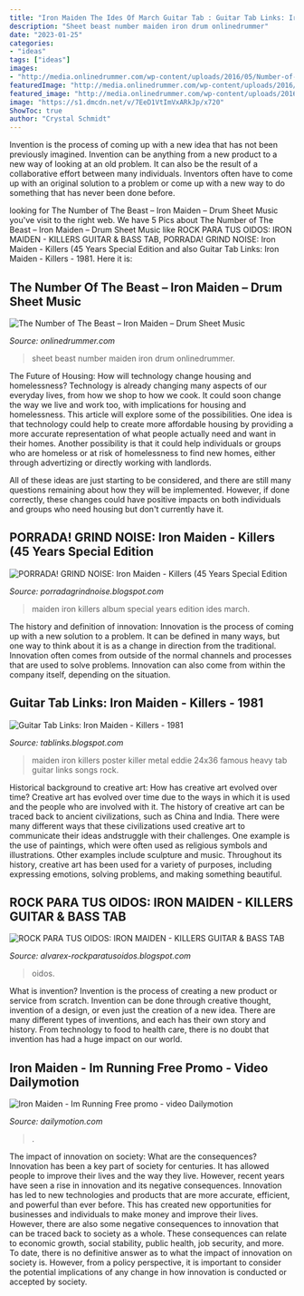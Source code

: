 ```yaml
---
title: "Iron Maiden The Ides Of March Guitar Tab : Guitar Tab Links: Iron Maiden"
description: "Sheet beast number maiden iron drum onlinedrummer"
date: "2023-01-25"
categories:
- "ideas"
tags: ["ideas"]
images:
- "http://media.onlinedrummer.com/wp-content/uploads/2016/05/Number-of-the-Beast-Drum-Sheet-Music.jpg"
featuredImage: "http://media.onlinedrummer.com/wp-content/uploads/2016/05/Number-of-the-Beast-Drum-Sheet-Music.jpg"
featured_image: "http://media.onlinedrummer.com/wp-content/uploads/2016/05/Number-of-the-Beast-Drum-Sheet-Music.jpg"
image: "https://s1.dmcdn.net/v/7EeD1VtImVxARkJp/x720"
ShowToc: true
author: "Crystal Schmidt"
---
```



Invention is the process of coming up with a new idea that has not been previously imagined. Invention can be anything from a new product to a new way of looking at an old problem. It can also be the result of a collaborative effort between many individuals. Inventors often have to come up with an original solution to a problem or come up with a new way to do something that has never been done before.

	

		
looking for The Number of The Beast – Iron Maiden – Drum Sheet Music you've visit to the right web. We have 5 Pics about The Number of The Beast – Iron Maiden – Drum Sheet Music like ROCK PARA TUS OIDOS: IRON MAIDEN - KILLERS GUITAR &amp; BASS TAB, PORRADA! GRIND NOISE: Iron Maiden - Killers (45 Years Special Edition and also Guitar Tab Links: Iron Maiden - Killers - 1981. Here it is:
		
    
## The Number Of The Beast – Iron Maiden – Drum Sheet Music

<img loading=lazy src="http://media.onlinedrummer.com/wp-content/uploads/2016/05/Number-of-the-Beast-Drum-Sheet-Music.jpg" onerror="this.onerror=null;this.src='https://tse1.mm.bing.net/th?id=OIP.GXFIDEtI2lWNzpUqgOTu1wHaEp&amp;pid=15.1';" alt="The Number of The Beast – Iron Maiden – Drum Sheet Music">

_Source: onlinedrummer.com_

>sheet beast number maiden iron drum onlinedrummer. 

	

The Future of Housing: How will technology change housing and homelessness?
Technology is already changing many aspects of our everyday lives, from how we shop to how we cook. It could soon change the way we live and work too, with implications for housing and homelessness. This article will explore some of the possibilities. 
One idea is that technology could help to create more affordable housing by providing a more accurate representation of what people actually need and want in their homes. Another possibility is that it could help individuals or groups who are homeless or at risk of homelessness to find new homes, either through advertizing or directly working with landlords. 

All of these ideas are just starting to be considered, and there are still many questions remaining about how they will be implemented. However, if done correctly, these changes could have positive impacts on both individuals and groups who need housing but don't currently have it.

    
## PORRADA! GRIND NOISE: Iron Maiden - Killers (45 Years Special Edition

<img loading=lazy src="https://1.bp.blogspot.com/-XhIHj9Aa2Nw/X-Xjv4tmjkI/AAAAAAAAETA/ZuSi5U0OPa0wrLFIK2UpmGyJahduoBmMwCLcBGAsYHQ/s16000/FRONT%2BCOVER.jpg" onerror="this.onerror=null;this.src='https://tse3.mm.bing.net/th?id=OIP.GrpUj5z7ncilNB21f7p8NgHaHk&amp;pid=15.1';" alt="PORRADA! GRIND NOISE: Iron Maiden - Killers (45 Years Special Edition">

_Source: porradagrindnoise.blogspot.com_

>maiden iron killers album special years edition ides march. 

	

The history and definition of innovation:
Innovation is the process of coming up with a new solution to a problem. It can be defined in many ways, but one way to think about it is as a change in direction from the traditional. Innovation often comes from outside of the normal channels and processes that are used to solve problems. Innovation can also come from within the company itself, depending on the situation.

    
## Guitar Tab Links: Iron Maiden - Killers - 1981

<img loading=lazy src="http://bp2.blogger.com/_dW65BXv9DIc/RxuypbN0DsI/AAAAAAAAAEA/4MYi43kP0mY/s320/pf8001.jpg" onerror="this.onerror=null;this.src='https://tse2.mm.bing.net/th?id=OIP.eHrg86aCqeCjk5pRHgwv6wAAAA&amp;pid=15.1';" alt="Guitar Tab Links: Iron Maiden - Killers - 1981">

_Source: tablinks.blogspot.com_

>maiden iron killers poster killer metal eddie 24x36 famous heavy tab guitar links songs rock. 

	

Historical background to creative art: How has creative art evolved over time?
Creative art has evolved over time due to the ways in which it is used and the people who are involved with it. The history of creative art can be traced back to ancient civilizations, such as China and India. There were many different ways that these civilizations used creative art to communicate their ideas andstruggle with their challenges. One example is the use of paintings, which were often used as religious symbols and illustrations. Other examples include sculpture and music. Throughout its history, creative art has been used for a variety of purposes, including expressing emotions, solving problems, and making something beautiful.

    
## ROCK PARA TUS OIDOS: IRON MAIDEN - KILLERS GUITAR &amp; BASS TAB

<img loading=lazy src="https://1.bp.blogspot.com/-DDNTYppgUAw/XzyB00IfBiI/AAAAAAABcXM/VaShWZFCdu8zctf9AExBMLF7XNeN7ftugCLcBGAsYHQ/s620/ROCK%2BPARA%2BTUS%2BOIDOS%2BKILL.jpg" onerror="this.onerror=null;this.src='https://tse3.mm.bing.net/th?id=OIP.GG0Qzss3JQEPnGd_CKL1QgAAAA&amp;pid=15.1';" alt="ROCK PARA TUS OIDOS: IRON MAIDEN - KILLERS GUITAR &amp; BASS TAB">

_Source: alvarex-rockparatusoidos.blogspot.com_

>oidos. 

	

What is invention?
Invention is the process of creating a new product or service from scratch. Invention can be done through creative thought, invention of a design, or even just the creation of a new idea. There are many different types of inventions, and each has their own story and history. From technology to food to health care, there is no doubt that invention has had a huge impact on our world.

    
## Iron Maiden - Im Running Free Promo - Video Dailymotion

<img loading=lazy src="https://s1.dmcdn.net/v/7EeD1VtImVxARkJp/x720" onerror="this.onerror=null;this.src='https://tse1.mm.bing.net/th?id=OIP.CJ-r-4fKlmrMCNWDlkKIDgHaFj&amp;pid=15.1';" alt="Iron Maiden - Im Running Free promo - video Dailymotion">

_Source: dailymotion.com_

>. 

	

The impact of innovation on society: What are the consequences?
Innovation has been a key part of society for centuries. It has allowed people to improve their lives and the way they live. However, recent years have seen a rise in innovation and its negative consequences. Innovation has led to new technologies and products that are more accurate, efficient, and powerful than ever before. This has created new opportunities for businesses and individuals to make money and improve their lives. However, there are also some negative consequences to innovation that can be traced back to society as a whole. These consequences can relate to economic growth, social stability, public health, job security, and more. To date, there is no definitive answer as to what the impact of innovation on society is. However, from a policy perspective, it is important to consider the potential implications of any change in how innovation is conducted or accepted by society.

